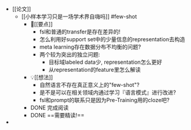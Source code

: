 - [[论文]]
	- [[小样本学习只是一场学术界自嗨吗]] #few-shot
		- 📌[[要点]]
			- fsl和普通的transfer是存在差异的!
			- 怎么利用好support set中的少量信息的representation去构造
			- meta learning存在数据分布不均衡的问题?
			- 两个较为突出的独立问题:
				- 目标域labeled data少, representation怎么更好
				- 从representation的feature里怎么解读
		- 💡[[想法]]
			- 自然语言不存在真正意义上的"few-shot"?
			- 是不是可以在相关领域内通过学习『语言模式』进行改进?
			- fsl和prompt的联系只是因为Pre-Training用的cloze吧?
		- DONE 完成阅读
		- DONE ==需要精读!==
-